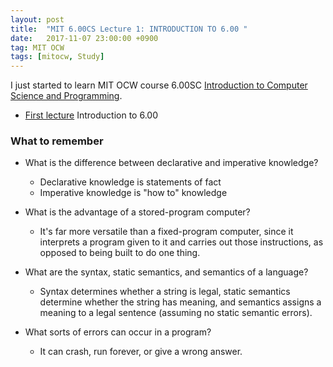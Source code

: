 ```yaml
---
layout: post
title:  "MIT 6.00CS Lecture 1: INTRODUCTION TO 6.00 "
date:   2017-11-07 23:00:00 +0900
tag: MIT OCW
tags: [mitocw, Study]
---
```


I just started to learn MIT OCW course 6.00SC [Introduction to Computer Science and Programming](https://ocw.mit.edu/courses/electrical-engineering-and-computer-science/6-00sc-introduction-to-computer-science-and-programming-spring-2011/).


- [First lecture](https://ocw.mit.edu/courses/electrical-engineering-and-computer-science/6-00sc-introduction-to-computer-science-and-programming-spring-2011/unit-1/lecture-1-introduction-to-6.00/) Introduction to 6.00

### What to remember

- What is the difference between declarative and imperative knowledge?
    - Declarative knowledge is statements of fact
    - Imperative knowledge is "how to" knowledge

- What is the advantage of a stored-program computer?
    - It's far more versatile than a fixed-program computer, since it interprets a program given to it and carries out those instructions, as opposed to being built to do one thing.

- What are the syntax, static semantics, and semantics of a language?
    - Syntax determines whether a string is legal, static semantics determine whether the string has meaning, and semantics assigns a meaning to a legal sentence (assuming no static semantic errors).

- What sorts of errors can occur in a program?
    - It can crash, run forever, or give a wrong answer.
